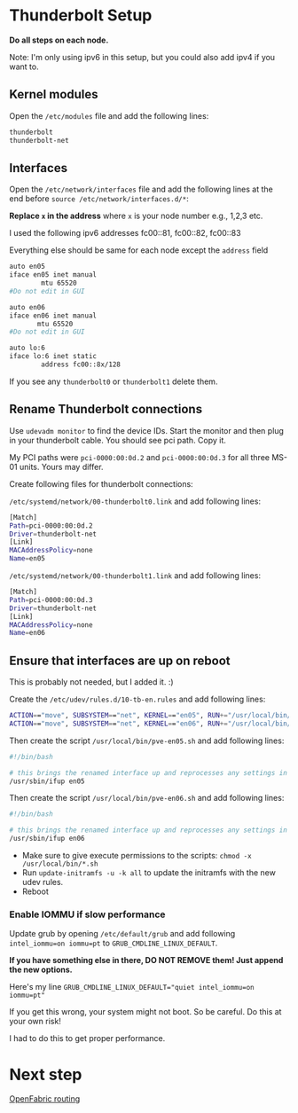 # Thunderbolt Setup

**Do all steps on each node.**

Note: I'm only using ipv6 in this setup, but you could also add ipv4 if you want to.

## Kernel modules

Open the `/etc/modules` file and add the following lines:

```bash
thunderbolt
thunderbolt-net
```

## Interfaces

Open the `/etc/network/interfaces` file and add the following lines at the end before `source /etc/network/interfaces.d/*`:

**Replace `x` in the address** where `x` is your node number e.g., 1,2,3 etc.

I used the following ipv6 addresses fc00::81, fc00::82, fc00::83

Everything else should be same for each node except the `address` field

```bash
auto en05
iface en05 inet manual
        mtu 65520
#Do not edit in GUI

auto en06
iface en06 inet manual
       mtu 65520
#Do not edit in GUI

auto lo:6
iface lo:6 inet static
        address fc00::8x/128
```

If you see any `thunderbolt0` or `thunderbolt1` delete them.

## Rename Thunderbolt connections

Use `udevadm monitor` to find the device IDs. Start the monitor and then plug in your thunderbolt cable. You should see pci path. Copy it.

My PCI paths were `pci-0000:00:0d.2` and `pci-0000:00:0d.3` for all three MS-01 units. Yours may differ.

Create following files for thunderbolt connections:

`/etc/systemd/network/00-thunderbolt0.link` and add following lines:

```bash
[Match]
Path=pci-0000:00:0d.2
Driver=thunderbolt-net
[Link]
MACAddressPolicy=none
Name=en05
```

`/etc/systemd/network/00-thunderbolt1.link` and add following lines:

```bash
[Match]
Path=pci-0000:00:0d.3
Driver=thunderbolt-net
[Link]
MACAddressPolicy=none
Name=en06
```

## Ensure that interfaces are up on reboot

This is probably not needed, but I added it. :)

Create the `/etc/udev/rules.d/10-tb-en.rules` and add following lines:

```bash
ACTION=="move", SUBSYSTEM=="net", KERNEL=="en05", RUN+="/usr/local/bin/pve-en05.sh"
ACTION=="move", SUBSYSTEM=="net", KERNEL=="en06", RUN+="/usr/local/bin/pve-en06.sh"
```

Then create the script `/usr/local/bin/pve-en05.sh` and add following lines:

```bash
#!/bin/bash

# this brings the renamed interface up and reprocesses any settings in /etc/network/interfaces for the renamed interface
/usr/sbin/ifup en05
```

Then create the script `/usr/local/bin/pve-en06.sh` and add following lines:

```bash
#!/bin/bash

# this brings the renamed interface up and reprocesses any settings in /etc/network/interfaces for the renamed interface
/usr/sbin/ifup en06
```

- Make sure to give execute permissions to the scripts: `chmod -x /usr/local/bin/*.sh`
- Run `update-initramfs -u -k all` to update the initramfs with the new udev rules.
- Reboot

### Enable IOMMU if slow performance

Update grub by opening `/etc/default/grub` and add following `intel_iommu=on iommu=pt` to `GRUB_CMDLINE_LINUX_DEFAULT`.

**If you have something else in there, DO NOT REMOVE them! Just append the new options.**

Here's my line `GRUB_CMDLINE_LINUX_DEFAULT="quiet intel_iommu=on iommu=pt"`

If you get this wrong, your system might not boot. So be careful. Do this at your own risk!

I had to do this to get proper performance.

# Next step

[OpenFabric routing](openfabric-routing.md)
